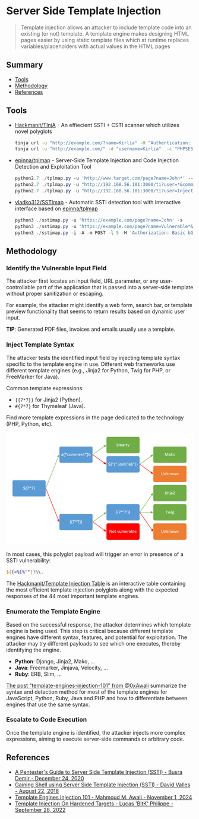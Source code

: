 # Server Side Template Injection

> Template injection allows an attacker to include template code into an existing (or not) template. A template engine makes designing HTML pages easier by using static template files which at runtime replaces variables/placeholders with actual values in the HTML pages

## Summary

- [Tools](#tools)
- [Methodology](#methodology)
- [References](#references)


## Tools

* [Hackmanit/TInjA](https://github.com/Hackmanit/TInjA) - An effiecient SSTI + CSTI scanner which utilizes novel polyglots
  ```bash
  tinja url -u "http://example.com/?name=Kirlia" -H "Authentication: Bearer ey..."
  tinja url -u "http://example.com/" -d "username=Kirlia"  -c "PHPSESSID=ABC123..."
  ```

* [epinna/tplmap](https://github.com/epinna/tplmap) - Server-Side Template Injection and Code Injection Detection and Exploitation Tool
  ```powershell
  python2.7 ./tplmap.py -u 'http://www.target.com/page?name=John*' --os-shell
  python2.7 ./tplmap.py -u "http://192.168.56.101:3000/ti?user=*&comment=supercomment&link"
  python2.7 ./tplmap.py -u "http://192.168.56.101:3000/ti?user=InjectHere*&comment=A&link" --level 5 -e jade
  ```

* [vladko312/SSTImap](https://github.com/vladko312/SSTImap) - Automatic SSTI detection tool with interactive interface based on [epinna/tplmap](https://github.com/epinna/tplmap)
  ```powershell
  python3 ./sstimap.py -u 'https://example.com/page?name=John' -s
  python3 ./sstimap.py -u 'https://example.com/page?name=Vulnerable*&message=My_message' -l 5 -e jade
  python3 ./sstimap.py -i -A -m POST -l 5 -H 'Authorization: Basic bG9naW46c2VjcmV0X3Bhc3N3b3Jk'
  ```


## Methodology

### Identify the Vulnerable Input Field

The attacker first locates an input field, URL parameter, or any user-controllable part of the application that is passed into a server-side template without proper sanitization or escaping. 

For example, the attacker might identify a web form, search bar, or template preview functionality that seems to return results based on dynamic user input.

**TIP**: Generated PDF files, invoices and emails usually use a template. 


### Inject Template Syntax

The attacker tests the identified input field by injecting template syntax specific to the template engine in use. Different web frameworks use different template engines (e.g., Jinja2 for Python, Twig for PHP, or FreeMarker for Java). 

Common template expressions:

* `{{7*7}}` for Jinja2 (Python).
* `#{7*7}` for Thymeleaf (Java).

Find more template expressions in the page dedicated to the technology (PHP, Python, etc).

![SSTI cheatsheet workflow](https://github.com/swisskyrepo/PayloadsAllTheThings/blob/master/Server%20Side%20Template%20Injection/Images/serverside.png?raw=true)

In most cases, this polyglot payload will trigger an error in presence of a SSTI vulnerability:

```ps1
${{<%[%'"}}%\.
```

The [Hackmanit/Template Injection Table](https://github.com/Hackmanit/template-injection-table) is an interactive table containing the most efficient template injection polyglots along with the expected responses of the 44 most important template engines.


### Enumerate the Template Engine

Based on the successful response, the attacker determines which template engine is being used. This step is critical because different template engines have different syntax, features, and potential for exploitation. The attacker may try different payloads to see which one executes, thereby identifying the engine.

* **Python**: Django, Jinja2, Mako, ...
* **Java**: Freemarker, Jinjava, Velocity, ...
* **Ruby**: ERB, Slim, ...

[The post "template-engines-injection-101" from @0xAwali](https://medium.com/@0xAwali/template-engines-injection-101-4f2fe59e5756) summarize the syntax and detection method for most of the template engines for JavaScript, Python, Ruby, Java and PHP and how to differentiate between engines that use the same syntax.


### Escalate to Code Execution

Once the template engine is identified, the attacker injects more complex expressions, aiming to execute server-side commands or arbitrary code. 


## References

- [A Pentester's Guide to Server Side Template Injection (SSTI) - Busra Demir - December 24, 2020](https://www.cobalt.io/blog/a-pentesters-guide-to-server-side-template-injection-ssti)
- [Gaining Shell using Server Side Template Injection (SSTI) - David Valles - August 22, 2018](https://medium.com/@david.valles/gaining-shell-using-server-side-template-injection-ssti-81e29bb8e0f9)
- [Template Engines Injection 101 - Mahmoud M. Awali - November 1, 2024](https://medium.com/@0xAwali/template-engines-injection-101-4f2fe59e5756)
- [Template Injection On Hardened Targets - Lucas 'BitK' Philippe - September 28, 2022](https://youtu.be/M0b_KA0OMFw)
